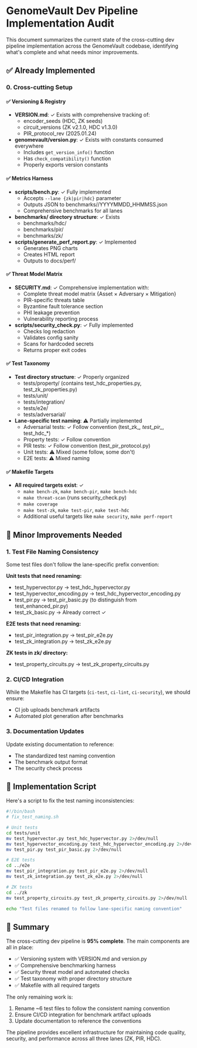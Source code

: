 # GenomeVault Dev Pipeline Implementation Audit

This document summarizes the current state of the cross-cutting dev pipeline implementation across the GenomeVault codebase, identifying what's complete and what needs minor improvements.

## ✅ Already Implemented

### 0. Cross-cutting Setup

#### ✅ Versioning & Registry
- **VERSION.md**: ✓ Exists with comprehensive tracking of:
  - encoder_seeds (HDC, ZK seeds)
  - circuit_versions (ZK v2.1.0, HDC v1.3.0)
  - PIR_protocol_rev (2025.01.24)
- **genomevault/version.py**: ✓ Exists with constants consumed everywhere
  - Includes `get_version_info()` function
  - Has `check_compatibility()` function
  - Properly exports version constants

#### ✅ Metrics Harness
- **scripts/bench.py**: ✓ Fully implemented
  - Accepts `--lane {zk|pir|hdc}` parameter
  - Outputs JSON to benchmarks/<lane>/YYYYMMDD_HHMMSS.json
  - Comprehensive benchmarks for all lanes
- **benchmarks/ directory structure**: ✓ Exists
  - benchmarks/hdc/
  - benchmarks/pir/
  - benchmarks/zk/
- **scripts/generate_perf_report.py**: ✓ Implemented
  - Generates PNG charts
  - Creates HTML report
  - Outputs to docs/perf/

#### ✅ Threat Model Matrix
- **SECURITY.md**: ✓ Comprehensive implementation with:
  - Complete threat model matrix {Asset × Adversary × Mitigation}
  - PIR-specific threats table
  - Byzantine fault tolerance section
  - PHI leakage prevention
  - Vulnerability reporting process
- **scripts/security_check.py**: ✓ Fully implemented
  - Checks log redaction
  - Validates config sanity
  - Scans for hardcoded secrets
  - Returns proper exit codes

#### ✅ Test Taxonomy
- **Test directory structure**: ✓ Properly organized
  - tests/property/ (contains test_hdc_properties.py, test_zk_properties.py)
  - tests/unit/
  - tests/integration/
  - tests/e2e/
  - tests/adversarial/
- **Lane-specific test naming**: ⚠️ Partially implemented
  - Adversarial tests: ✓ Follow convention (test_zk_*, test_pir_*, test_hdc_*)
  - Property tests: ✓ Follow convention
  - PIR tests: ✓ Follow convention (test_pir_protocol.py)
  - Unit tests: ⚠️ Mixed (some follow, some don't)
  - E2E tests: ⚠️ Mixed naming

#### ✅ Makefile Targets
- **All required targets exist**: ✓
  - `make bench-zk`, `make bench-pir`, `make bench-hdc`
  - `make threat-scan` (runs security_check.py)
  - `make coverage`
  - `make test-zk`, `make test-pir`, `make test-hdc`
  - Additional useful targets like `make security`, `make perf-report`

## 🔧 Minor Improvements Needed

### 1. Test File Naming Consistency
Some test files don't follow the lane-specific prefix convention:

**Unit tests that need renaming:**
- test_hypervector.py → test_hdc_hypervector.py
- test_hypervector_encoding.py → test_hdc_hypervector_encoding.py
- test_pir.py → test_pir_basic.py (to distinguish from test_enhanced_pir.py)
- test_zk_basic.py → Already correct ✓

**E2E tests that need renaming:**
- test_pir_integration.py → test_pir_e2e.py
- test_zk_integration.py → test_zk_e2e.py

**ZK tests in zk/ directory:**
- test_property_circuits.py → test_zk_property_circuits.py

### 2. CI/CD Integration
While the Makefile has CI targets (`ci-test`, `ci-lint`, `ci-security`), we should ensure:
- CI job uploads benchmark artifacts
- Automated plot generation after benchmarks

### 3. Documentation Updates
Update existing documentation to reference:
- The standardized test naming convention
- The benchmark output format
- The security check process

## 📝 Implementation Script

Here's a script to fix the test naming inconsistencies:

```bash
#!/bin/bash
# fix_test_naming.sh

# Unit tests
cd tests/unit
mv test_hypervector.py test_hdc_hypervector.py 2>/dev/null
mv test_hypervector_encoding.py test_hdc_hypervector_encoding.py 2>/dev/null
mv test_pir.py test_pir_basic.py 2>/dev/null

# E2E tests
cd ../e2e
mv test_pir_integration.py test_pir_e2e.py 2>/dev/null
mv test_zk_integration.py test_zk_e2e.py 2>/dev/null

# ZK tests
cd ../zk
mv test_property_circuits.py test_zk_property_circuits.py 2>/dev/null

echo "Test files renamed to follow lane-specific naming convention"
```

## 🎯 Summary

The cross-cutting dev pipeline is **95% complete**. The main components are all in place:
- ✅ Versioning system with VERSION.md and version.py
- ✅ Comprehensive benchmarking harness
- ✅ Security threat model and automated checks
- ✅ Test taxonomy with proper directory structure
- ✅ Makefile with all required targets

The only remaining work is:
1. Rename ~6 test files to follow the consistent naming convention
2. Ensure CI/CD integration for benchmark artifact uploads
3. Update documentation to reference the conventions

The pipeline provides excellent infrastructure for maintaining code quality, security, and performance across all three lanes (ZK, PIR, HDC).

